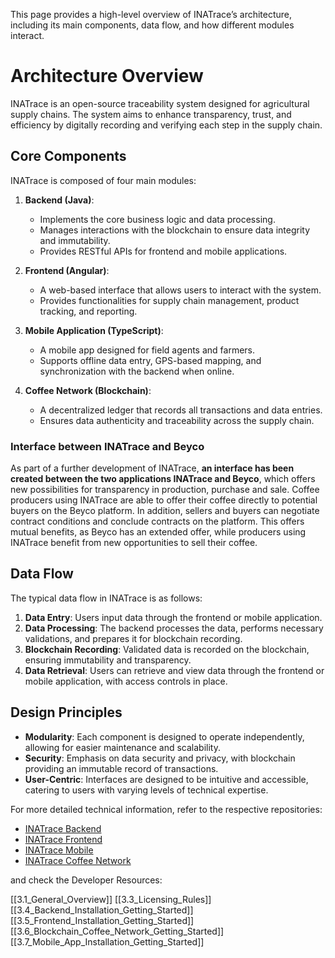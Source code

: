 This page provides a high-level overview of INATrace’s architecture, including its main components, data flow, and how different modules interact.

# Architecture Overview

INATrace is an open-source traceability system designed for agricultural supply chains. The system aims to enhance transparency, trust, and efficiency by digitally recording and verifying each step in the supply chain.

## Core Components

INATrace is composed of four main modules:

1. **Backend (Java)**: 
   - Implements the core business logic and data processing.
   - Manages interactions with the blockchain to ensure data integrity and immutability.
   - Provides RESTful APIs for frontend and mobile applications.

2. **Frontend (Angular)**: 
   - A web-based interface that allows users to interact with the system.
   - Provides functionalities for supply chain management, product tracking, and reporting.

3. **Mobile Application (TypeScript)**: 
   - A mobile app designed for field agents and farmers.
   - Supports offline data entry, GPS-based mapping, and synchronization with the backend when online.

4. **Coffee Network (Blockchain)**: 
   - A decentralized ledger that records all transactions and data entries.
   - Ensures data authenticity and traceability across the supply chain.

### Interface between INATrace and Beyco

As part of a further development of INATrace, **an interface has been created between the two applications INATrace and Beyco**, which offers new possibilities for transparency in production, purchase and sale. Coffee producers using INATrace are able to offer their coffee directly to potential buyers on the Beyco platform. In addition, sellers and buyers can negotiate contract conditions and conclude contracts on the platform. This offers mutual benefits, as Beyco has an extended offer, while producers using INATrace benefit from new opportunities to sell their coffee.

## Data Flow

The typical data flow in INATrace is as follows:

1. **Data Entry**: Users input data through the frontend or mobile application.
2. **Data Processing**: The backend processes the data, performs necessary validations, and prepares it for blockchain recording.
3. **Blockchain Recording**: Validated data is recorded on the blockchain, ensuring immutability and transparency.
4. **Data Retrieval**: Users can retrieve and view data through the frontend or mobile application, with access controls in place.

## Design Principles

- **Modularity**: Each component is designed to operate independently, allowing for easier maintenance and scalability.
- **Security**: Emphasis on data security and privacy, with blockchain providing an immutable record of transactions.
- **User-Centric**: Interfaces are designed to be intuitive and accessible, catering to users with varying levels of technical expertise.

For more detailed technical information, refer to the respective repositories:

- [INATrace Backend](https://github.com/INATrace/backend)
- [INATrace Frontend](https://github.com/INATrace/fe)
- [INATrace Mobile](https://github.com/INATrace/mobile)
- [INATrace Coffee Network](https://github.com/INATrace/coffee-network)

and check the Developer Resources: 

[[3.1_General_Overview]]
[[3.3_Licensing_Rules]]
[[3.4_Backend_Installation_Getting_Started]]
[[3.5_Frontend_Installation_Getting_Started]]
[[3.6_Blockchain_Coffee_Network_Getting_Started]]
[[3.7_Mobile_App_Installation_Getting_Started]]


